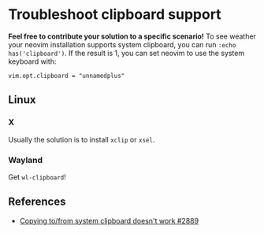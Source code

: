 # Troubleshoot clipboard support
**Feel free to contribute your solution to a specific scenario!**
To see weather your neovim installation supports system clipboard, you can run `:echo has('clipboard')`.
If the result is 1, you can set neovim to use the system keyboard with:

```
vim.opt.clipboard = "unnamedplus"
```

## Linux

### X
Usually the solution is to install `xclip` or `xsel`.

### Wayland
Get `wl-clipboard`!


## References
 - [ Copying to/from system clipboard doesn't work #2889 ](https://github.com/neovim/neovim/issues/2889)
